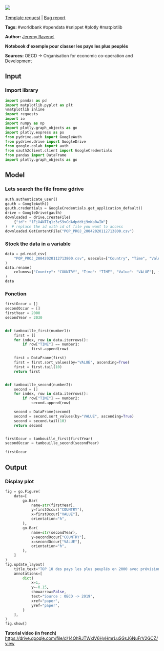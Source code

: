 <a href="https://app.naas.ai/user-redirect/naas/downloader?url=https://raw.githubusercontent.com/jupyter-naas/awesome-notebooks/master/WorldBank/WorldBank_Most_populated_countries.ipynb" target="_parent"><img src="https://naasai-public.s3.eu-west-3.amazonaws.com/open_in_naas.svg"/></a><br><br><a href="https://github.com/jupyter-naas/awesome-notebooks/issues/new?assignees=&labels=&template=template-request.md&title=Tool+-+Action+of+the+notebook+">Template request</a> | <a href="https://github.com/jupyter-naas/awesome-notebooks/issues/new?assignees=&labels=bug&template=bug_report.md&title=WorldBank+-+Most+populated+countries:+Error+short+description">Bug report</a>

**Tags:** #worldbank #opendata #snippet #plotly #matplotlib

**Author:** [Jeremy Ravenel](https://www.linkedin.com/in/ACoAAAJHE7sB5OxuKHuzguZ9L6lfDHqw--cdnJg/)

**Notebook d'exemple pour classer les pays les plus peuplés**

**Sources:**
OECD -> Organisation for economic co-operation and Development

## Input

### Import library


```python
import pandas as pd
import matplotlib.pyplot as plt
%matplotlib inline
import requests
import io
import numpy as np
import plotly.graph_objects as go
import plotly.express as px
from pydrive.auth import GoogleAuth
from pydrive.drive import GoogleDrive
from google.colab import auth
from oauth2client.client import GoogleCredentials
from pandas import DataFrame
import plotly.graph_objects as go
```

## Model

### Lets search the file frome gdrive


```python
auth.authenticate_user()
gauth = GoogleAuth()
gauth.credentials = GoogleCredentials.get_application_default()
drive = GoogleDrive(gauth)
downloaded = drive.CreateFile(
    {"id": "1FjX4NTIq1z3zS9vCdAdpddtj9mKa0wIW"}
)  # replace the id with id of file you want to access
downloaded.GetContentFile("POP_PROJ_20042020112713800.csv")
```

### Stock the data in a variable


```python
data = pd.read_csv(
    "POP_PROJ_20042020112713800.csv", usecols=["Country", "Time", "Value"]
)
data.rename(
    columns={"Country": "COUNTRY", "Time": "TIME", "Value": "VALUE"}, inplace=True
)
data
```

### Fonction


```python
firstOccur = []
secondOccur = []
firstYear = 2000
secondYear = 2030


def tambouille_first(number1):
    first = []
    for index, row in data.iterrows():
        if row["TIME"] == number1:
            first.append(row)

    first = DataFrame(first)
    first = first.sort_values(by="VALUE", ascending=True)
    first = first.tail(10)
    return first


def tambouille_second(number2):
    second = []
    for index, row in data.iterrows():
        if row["TIME"] == number2:
            second.append(row)

    second = DataFrame(second)
    second = second.sort_values(by="VALUE", ascending=True)
    second = second.tail(10)
    return second


firstOccur = tambouille_first(firstYear)
secondOccur = tambouille_second(secondYear)

firstOccur
```

## Output

### Display plot


```python
fig = go.Figure(
    data=[
        go.Bar(
            name=str(firstYear),
            y=firstOccur["COUNTRY"],
            x=firstOccur["VALUE"],
            orientation="h",
        ),
        go.Bar(
            name=str(secondYear),
            y=secondOccur["COUNTRY"],
            x=secondOccur["VALUE"],
            orientation="h",
        ),
    ]
)
fig.update_layout(
    title_text="TOP 10 des pays les plus peuplés en 2000 avec prévision 2030",
    annotations=[
        dict(
            x=1,
            y=-0.15,
            showarrow=False,
            text="Source : OECD -> 2019",
            xref="paper",
            yref="paper",
        )
    ],
)
fig.show()
```

**Tutorial video (in french)**
https://drive.google.com/file/d/14QhRJTWxlV6HyHmrLuSGsJ6NuFrV2GCZ/view
